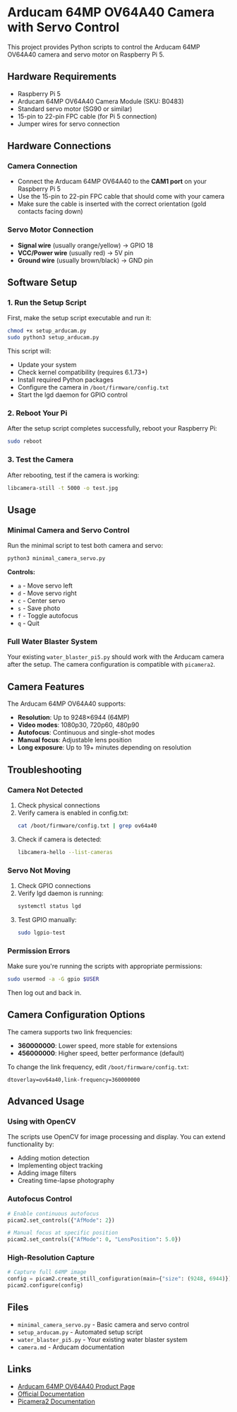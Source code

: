 # Arducam 64MP OV64A40 Camera with Servo Control

This project provides Python scripts to control the Arducam 64MP OV64A40 camera and servo motor on Raspberry Pi 5.

## Hardware Requirements

- Raspberry Pi 5
- Arducam 64MP OV64A40 Camera Module (SKU: B0483)
- Standard servo motor (SG90 or similar)
- 15-pin to 22-pin FPC cable (for Pi 5 connection)
- Jumper wires for servo connection

## Hardware Connections

### Camera Connection

- Connect the Arducam 64MP OV64A40 to the **CAM1 port** on your Raspberry Pi 5
- Use the 15-pin to 22-pin FPC cable that should come with your camera
- Make sure the cable is inserted with the correct orientation (gold contacts facing down)

### Servo Motor Connection

- **Signal wire** (usually orange/yellow) → GPIO 18
- **VCC/Power wire** (usually red) → 5V pin
- **Ground wire** (usually brown/black) → GND pin

## Software Setup

### 1. Run the Setup Script

First, make the setup script executable and run it:

```bash
chmod +x setup_arducam.py
sudo python3 setup_arducam.py
```

This script will:

- Update your system
- Check kernel compatibility (requires 6.1.73+)
- Install required Python packages
- Configure the camera in `/boot/firmware/config.txt`
- Start the lgd daemon for GPIO control

### 2. Reboot Your Pi

After the setup script completes successfully, reboot your Raspberry Pi:

```bash
sudo reboot
```

### 3. Test the Camera

After rebooting, test if the camera is working:

```bash
libcamera-still -t 5000 -o test.jpg
```

## Usage

### Minimal Camera and Servo Control

Run the minimal script to test both camera and servo:

```bash
python3 minimal_camera_servo.py
```

**Controls:**

- `a` - Move servo left
- `d` - Move servo right
- `c` - Center servo
- `s` - Save photo
- `f` - Toggle autofocus
- `q` - Quit

### Full Water Blaster System

Your existing `water_blaster_pi5.py` should work with the Arducam camera after the setup. The camera configuration is compatible with `picamera2`.

## Camera Features

The Arducam 64MP OV64A40 supports:

- **Resolution**: Up to 9248×6944 (64MP)
- **Video modes**: 1080p30, 720p60, 480p90
- **Autofocus**: Continuous and single-shot modes
- **Manual focus**: Adjustable lens position
- **Long exposure**: Up to 19+ minutes depending on resolution

## Troubleshooting

### Camera Not Detected

1. Check physical connections
2. Verify camera is enabled in config.txt:
   ```bash
   cat /boot/firmware/config.txt | grep ov64a40
   ```
3. Check if camera is detected:
   ```bash
   libcamera-hello --list-cameras
   ```

### Servo Not Moving

1. Check GPIO connections
2. Verify lgd daemon is running:
   ```bash
   systemctl status lgd
   ```
3. Test GPIO manually:
   ```bash
   sudo lgpio-test
   ```

### Permission Errors

Make sure you're running the scripts with appropriate permissions:

```bash
sudo usermod -a -G gpio $USER
```

Then log out and back in.

## Camera Configuration Options

The camera supports two link frequencies:

- **360000000**: Lower speed, more stable for extensions
- **456000000**: Higher speed, better performance (default)

To change the link frequency, edit `/boot/firmware/config.txt`:

```
dtoverlay=ov64a40,link-frequency=360000000
```

## Advanced Usage

### Using with OpenCV

The scripts use OpenCV for image processing and display. You can extend functionality by:

- Adding motion detection
- Implementing object tracking
- Adding image filters
- Creating time-lapse photography

### Autofocus Control

```python
# Enable continuous autofocus
picam2.set_controls({"AfMode": 2})

# Manual focus at specific position
picam2.set_controls({"AfMode": 0, "LensPosition": 5.0})
```

### High-Resolution Capture

```python
# Capture full 64MP image
config = picam2.create_still_configuration(main={"size": (9248, 6944)})
picam2.configure(config)
```

## Files

- `minimal_camera_servo.py` - Basic camera and servo control
- `setup_arducam.py` - Automated setup script
- `water_blaster_pi5.py` - Your existing water blaster system
- `camera.md` - Arducam documentation

## Links

- [Arducam 64MP OV64A40 Product Page](https://www.arducam.com/product/arducam-1-1-32-64mp-autofocus-camera-module-for-raspebrry-pi/)
- [Official Documentation](https://docs.arducam.com/Raspberry-Pi-Camera/Native-camera/64MP-OV64A40/)
- [Picamera2 Documentation](https://datasheets.raspberrypi.com/camera/picamera2-manual.pdf)
